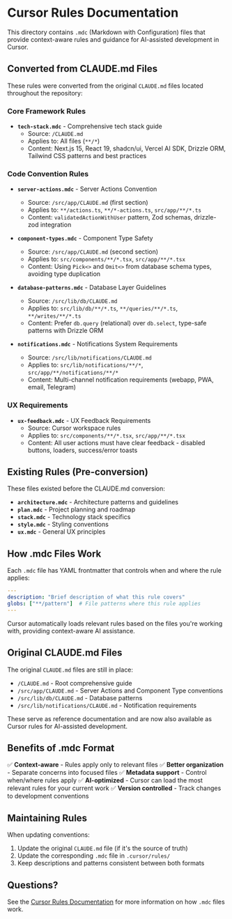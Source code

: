 # Cursor Rules Documentation

This directory contains `.mdc` (Markdown with Configuration) files that provide context-aware rules and guidance for AI-assisted development in Cursor.

## Converted from CLAUDE.md Files

These rules were converted from the original `CLAUDE.md` files located throughout the repository:

### Core Framework Rules

- **`tech-stack.mdc`** - Comprehensive tech stack guide
  - Source: `/CLAUDE.md`
  - Applies to: All files (`**/*`)
  - Content: Next.js 15, React 19, shadcn/ui, Vercel AI SDK, Drizzle ORM, Tailwind CSS patterns and best practices

### Code Convention Rules

- **`server-actions.mdc`** - Server Actions Convention
  - Source: `/src/app/CLAUDE.md` (first section)
  - Applies to: `**/actions.ts`, `**/*-actions.ts`, `src/app/**/*.ts`
  - Content: `validatedActionWithUser` pattern, Zod schemas, drizzle-zod integration

- **`component-types.mdc`** - Component Type Safety
  - Source: `/src/app/CLAUDE.md` (second section)
  - Applies to: `src/components/**/*.tsx`, `src/app/**/*.tsx`
  - Content: Using `Pick<>` and `Omit<>` from database schema types, avoiding type duplication

- **`database-patterns.mdc`** - Database Layer Guidelines
  - Source: `/src/lib/db/CLAUDE.md`
  - Applies to: `src/lib/db/**/*.ts`, `**/queries/**/*.ts`, `**/writes/**/*.ts`
  - Content: Prefer `db.query` (relational) over `db.select`, type-safe patterns with Drizzle ORM

- **`notifications.mdc`** - Notifications System Requirements
  - Source: `/src/lib/notifications/CLAUDE.md`
  - Applies to: `src/lib/notifications/**/*`, `src/app/**/notifications/**/*`
  - Content: Multi-channel notification requirements (webapp, PWA, email, Telegram)

### UX Requirements

- **`ux-feedback.mdc`** - UX Feedback Requirements
  - Source: Cursor workspace rules
  - Applies to: `src/components/**/*.tsx`, `src/app/**/*.tsx`
  - Content: All user actions must have clear feedback - disabled buttons, loaders, success/error toasts

## Existing Rules (Pre-conversion)

These files existed before the CLAUDE.md conversion:

- **`architecture.mdc`** - Architecture patterns and guidelines
- **`plan.mdc`** - Project planning and roadmap
- **`stack.mdc`** - Technology stack specifics
- **`style.mdc`** - Styling conventions
- **`ux.mdc`** - General UX principles

## How .mdc Files Work

Each `.mdc` file has YAML frontmatter that controls when and where the rule applies:

```yaml
---
description: "Brief description of what this rule covers"
globs: ["**/pattern"]  # File patterns where this rule applies
---
```

Cursor automatically loads relevant rules based on the files you're working with, providing context-aware AI assistance.

## Original CLAUDE.md Files

The original `CLAUDE.md` files are still in place:

- `/CLAUDE.md` - Root comprehensive guide
- `/src/app/CLAUDE.md` - Server Actions and Component Type conventions
- `/src/lib/db/CLAUDE.md` - Database patterns
- `/src/lib/notifications/CLAUDE.md` - Notification requirements

These serve as reference documentation and are now also available as Cursor rules for AI-assisted development.

## Benefits of .mdc Format

✅ **Context-aware** - Rules apply only to relevant files
✅ **Better organization** - Separate concerns into focused files
✅ **Metadata support** - Control when/where rules apply
✅ **AI-optimized** - Cursor can load the most relevant rules for your current work
✅ **Version controlled** - Track changes to development conventions

## Maintaining Rules

When updating conventions:

1. Update the original `CLAUDE.md` file (if it's the source of truth)
2. Update the corresponding `.mdc` file in `.cursor/rules/`
3. Keep descriptions and patterns consistent between both formats

## Questions?

See the [Cursor Rules Documentation](https://docs.cursor.com/context/rules) for more information on how `.mdc` files work.

